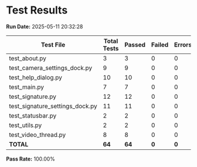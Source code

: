 # Test Results

**Run Date:** 2025-05-11 20:32:28

| Test File | Total Tests | Passed | Failed | Errors | Time (s) | Status |
|-----------|-------------|--------|--------|--------|----------|--------|
| test_about.py | 3 | 3 | 0 | 0 | 2.011 | PASS |
| test_camera_settings_dock.py | 9 | 9 | 0 | 0 | 0.781 | PASS |
| test_help_dialog.py | 10 | 10 | 0 | 0 | 0.093 | PASS |
| test_main.py | 7 | 7 | 0 | 0 | 1.033 | PASS |
| test_signature.py | 12 | 12 | 0 | 0 | 0.007 | PASS |
| test_signature_settings_dock.py | 11 | 11 | 0 | 0 | 0.076 | PASS |
| test_statusbar.py | 2 | 2 | 0 | 0 | 0.218 | PASS |
| test_utils.py | 2 | 2 | 0 | 0 | 0.002 | PASS |
| test_video_thread.py | 8 | 8 | 0 | 0 | 0.025 | PASS |
| **TOTAL** | **64** | **64** | **0** | **0** | **4.245** | **PASSED** |

**Pass Rate:** 100.00%
